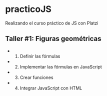 # practicoJS
Realizando el curso práctico de JS con Platzi

## Taller #1: Figuras geométricas

- 1. Definir las fórmulas
- 2. Implementar las fórmulas en JavaScript
- 3. Crear funciones
- 4. Integrar JavaScript con HTML